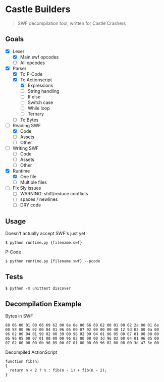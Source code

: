 # Castle Builders

> SWF decompilation tool, written for Castle Crashers

## Goals

- [x] Lexer
  - [x] Main.swf opcodes
  - [ ] All opcodes
- [x] Parser
  - [x] To P-Code
  - [x] To Actionscript
    - [x] Expressions
    - [ ] String handling
    - [ ] If else
    - [ ] Switch case
    - [ ] While loop
    - [ ] Ternary
  - [ ] To Bytes
- [ ] Reading SWF
  - [x] Code
  - [ ] Assets
  - [ ] Other
- [ ] Writing SWF
  - [ ] Code
  - [ ] Assets
  - [ ] Other
- [x] Runtime
  - [x] One file
  - [ ] Multiple files
- [ ] Fix Sly issues
  - [ ] WARNING: shift/reduce conflicts
  - [ ] spaces / newlines
  - [ ] DRY code

## Usage

Doesn't actually accept SWF's just yet

```
$ python runtime.py {filename.swf}
```

P-Code

```
$ python runtime.py {filename.swf} --pcode
```

## Tests

```
$ python -m unittest discover
```

## Decompilation Example

Bytes in SWF

```
88 06 00 01 00 66 69 62 00 8e 0e 00 66 69 62 00 01 00 02 2a 00 01 6e 00 58 00 96 02 00 04 01 96 05 00 07 02 00 00 00 48 12 9d 02 00 0a 00 96 02 00 04 01 99 02 00 39 00 96 02 00 04 01 96 05 00 07 01 00 00 00 0b 96 05 00 07 01 00 00 00 96 02 00 08 00 3d 96 02 00 04 01 96 05 00 07 02 00 00 00 0b 96 05 00 07 01 00 00 00 96 02 00 08 00 3d 47 3e 00
```

Decompiled ActionScript

```
function fib(n)
{
  return n < 2 ? n : fib(n - 1) + fib(n - 2);
}
```
